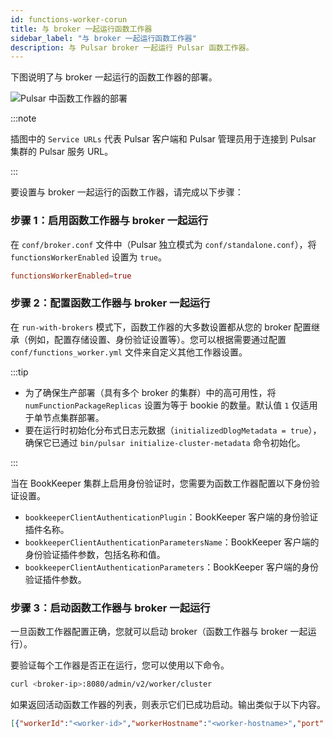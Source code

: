 ```yaml
---
id: functions-worker-corun
title: 与 broker 一起运行函数工作器
sidebar_label: "与 broker 一起运行函数工作器"
description: 与 Pulsar broker 一起运行 Pulsar 函数工作器。
---
```


下图说明了与 broker 一起运行的函数工作器的部署。

![Pulsar 中函数工作器的部署](/assets/function-workers-corun.svg)

:::note

插图中的 `Service URLs` 代表 Pulsar 客户端和 Pulsar 管理员用于连接到 Pulsar 集群的 Pulsar 服务 URL。

:::

要设置与 broker 一起运行的函数工作器，请完成以下步骤：

### 步骤 1：启用函数工作器与 broker 一起运行

在 `conf/broker.conf` 文件中（Pulsar 独立模式为 `conf/standalone.conf`），将 `functionsWorkerEnabled` 设置为 `true`。

```conf
functionsWorkerEnabled=true
```

### 步骤 2：配置函数工作器与 broker 一起运行

在 `run-with-brokers` 模式下，函数工作器的大多数设置都从您的 broker 配置继承（例如，配置存储设置、身份验证设置等）。您可以根据需要通过配置 `conf/functions_worker.yml` 文件来自定义其他工作器设置。

:::tip

- 为了确保生产部署（具有多个 broker 的集群）中的高可用性，将 `numFunctionPackageReplicas` 设置为等于 bookie 的数量。默认值 `1` 仅适用于单节点集群部署。
- 要在运行时初始化分布式日志元数据（`initializedDlogMetadata = true`），确保它已通过 `bin/pulsar initialize-cluster-metadata` 命令初始化。

:::

当在 BookKeeper 集群上启用身份验证时，您需要为函数工作器配置以下身份验证设置。
- `bookkeeperClientAuthenticationPlugin`：BookKeeper 客户端的身份验证插件名称。
- `bookkeeperClientAuthenticationParametersName`：BookKeeper 客户端的身份验证插件参数，包括名称和值。
- `bookkeeperClientAuthenticationParameters`：BookKeeper 客户端的身份验证插件参数。

### 步骤 3：启动函数工作器与 broker 一起运行

一旦函数工作器配置正确，您就可以启动 broker（函数工作器与 broker 一起运行）。

要验证每个工作器是否正在运行，您可以使用以下命令。

```bash
curl <broker-ip>:8080/admin/v2/worker/cluster
```

如果返回活动函数工作器的列表，则表示它们已成功启动。输出类似于以下内容。

```json
[{"workerId":"<worker-id>","workerHostname":"<worker-hostname>","port":8080}]
```